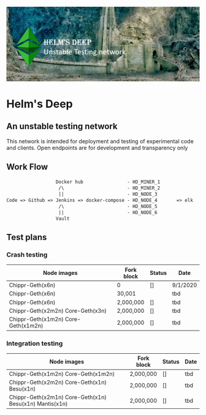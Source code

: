![HD Logo](./hdlogo.png)


# Helm's Deep 

## An unstable testing network

This network is intended for deployment and testing of experimental code and clients. Open endpoints are for development and transparency only


## Work Flow
``` 
                  Docker hub                - HD_MINER_1
                   /\                       - HD_MINER_2
                   ||                       - HD_NODE_3
Code => Github => Jenkins => docker-compose - HD_NODE_4       => elk
                   /\                       - HD_NODE_5
                   ||                       - HD_NODE_6
                  Vault
```
                  
                  
## Test plans

### Crash testing

Node images  | Fork block | Status   | Date 
------------ | ---------- | -------  | ------
Chippr-Geth(x6n)  |          0       |  []     | 9/1/2020 
Chippr-Geth(x6n)  |       30,001     |  | tbd
Chippr-Geth(x6n)  |    2,000,000       |  []     | tbd
Chippr-Geth(x2m2n) Core-Geth(x3n) | 2,000,000 | [] | tbd
Chippr-Geth(x1m2n) Core-Geth(x1m2n) | 2,000,000 | [] | tbd

### Integration testing

Node images  | Fork block | Status   | Date 
------------ | ---------- | -------  | ------
Chippr-Geth(x1m2n) Core-Geth(x1m2n) | 2,000,000 | [] | tbd
Chippr-Geth(x2m2n) Core-Geth(x1n) Besu(x1n) | 2,000,000 | [] | tbd
Chippr-Geth(x2m1n) Core-Geth(x1n) Besu(x1n) Mantis(x1n) | 2,000,000 | [] | tbd


